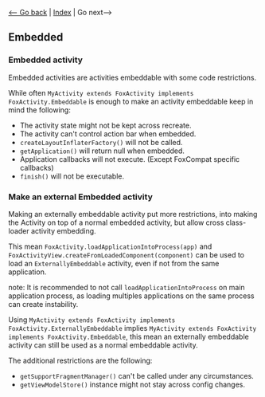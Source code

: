 [<-- Go back](ACTIVITY.md) | [Index](README.md) | Go next-->

## Embedded

### Embedded activity

Embedded activities are activities embeddable with some code restrictions.

While often `MyActivity extends FoxActivity implements FoxActivity.Embeddable` is enough to 
make an activity embeddable keep in mind the following:
- The activity state might not be kept across recreate.
- The activity can't control action bar when embedded.
- `createLayoutInflaterFactory()` will not be called.
- `getApplication()` will return null when embedded.
- Application callbacks will not execute.
  (Except FoxCompat specific callbacks)
- `finish()` will not be executable.

### Make an external Embedded activity

Making an externally embeddable activity put more restrictions, 
into making the Activity on top of a normal embedded activity, 
but allow cross class-loader activity embedding.

This mean `FoxActivity.loadApplicationIntoProcess(app)` and 
`FoxActivityView.createFromLoadedComponent(component)` can be used to 
load an `ExternallyEmbeddable` activity, even if not from the same application.

note: It is recommended to not call `loadApplicationIntoProcess` on main application process, 
as loading multiples applications on the same process can create instability.

Using `MyActivity extends FoxActivity implements FoxActivity.ExternallyEmbeddable` implies 
`MyActivity extends FoxActivity implements FoxActivity.Embeddable`, 
this mean an externally embeddable activity can still be used as a normal embeddable activity.

The additional restrictions are the following:
- `getSupportFragmentManager()` can't be called under any circumstances.
- `getViewModelStore()` instance might not stay across config changes.
